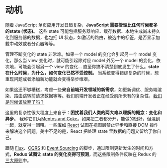 # 动机

随着 JavaScript 单页应用开发日趋复杂，**JavaScript 需要管理比任何时候都多的state (状态)**。 这些 state 可能包括服务器响应、缓存数据、本地生成尚未持久化到服务器的数据，也包括 UI 状态，如激活的路由，被选中的标签，是否显示加载中动效或者分页器等等。

管理不断变化的 state 非常难。如果一个 model 的变化会引起另一个 model 变化，那么当 view 变化时，就可能引起除对应 model 外另一个 model 的变化，依次地，可能会引起另一个 view 的变化... 直至你搞不清楚到底发生了什么。**state 在什么时候，为什么，如何变化已然不受控制。** 当系统变得错综复杂的时候，想重现问题或者添加新功能就会变得举步维艰。

如果这还不够糟糕，考虑一些**来自前端开发领域的新需求**，如更新调优、服务端渲染、路由跳转前请求数据等等。我们前端开发者正在经受前所未有的复杂性，[我们是时候该放弃了吗？](http://www.quirksmode.org/blog/archives/2015/07/stop_pushing_th.html)

这里的复杂性很大程度上来自于：**困扰着我们人类的两大难以理解的概念：变化和异步**。 我称它们为[Mentos and Coke](https://en.wikipedia.org/wiki/Diet_Coke_and_Mentos_eruption)。如果把二者都分开，能做的很好，但混到一起，就变得一团糟。一些库如 [React](http://facebook.github.io/react) 试图在视图层禁止异步和直接 DOM 操作来解决这个问题。美中不足的是，React 把处理 state 里数据的问题又留给了你自己。

跟随 [Flux](http://facebook.github.io/flux)、[CQRS](http://martinfowler.com/bliki/CQRS.html) 和 [Event Sourcing](http://martinfowler.com/eaaDev/EventSourcing.html) 的脚步，通过限制更新发生的时间和方式，**Redux 试图让 state 的变化变得可预测**，而这些限制条件反映在 Redux 的 [三大原则](ThreePrinciples.md)中。
